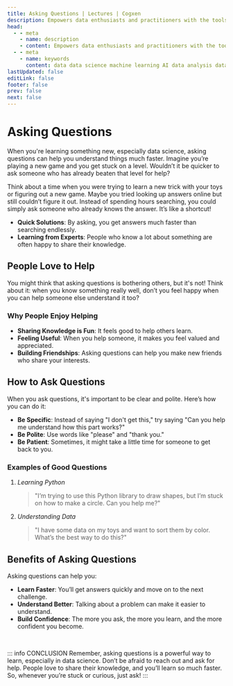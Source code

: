 ```yaml
---
title: Asking Questions | Lectures | Cogxen
description: Empowers data enthusiasts and practitioners with the tools and knowledge to unlock the potential of data.
head:
  - - meta
    - name: description
    - content: Empowers data enthusiasts and practitioners with the tools and knowledge to unlock the potential of data.
  - - meta
    - name: keywords
      content: data data science machine learning AI data analysis data-driven data enthusiasts data practitioners
lastUpdated: false
editLink: false
footer: false
prev: false
next: false
---
```


# Asking Questions

When you're learning something new, especially data science, asking questions can help you understand things much faster. Imagine you’re playing a new game and you get stuck on a level. Wouldn’t it be quicker to ask someone who has already beaten that level for help?

Think about a time when you were trying to learn a new trick with your toys or figuring out a new game. Maybe you tried looking up answers online but still couldn’t figure it out. Instead of spending hours searching, you could simply ask someone who already knows the answer. It’s like a shortcut!

- **Quick Solutions**: By asking, you get answers much faster than searching endlessly.
- **Learning from Experts**: People who know a lot about something are often happy to share their knowledge.

## People Love to Help

You might think that asking questions is bothering others, but it's not! Think about it: when you know something really well, don’t you feel happy when you can help someone else understand it too?

### Why People Enjoy Helping

- **Sharing Knowledge is Fun**: It feels good to help others learn.
- **Feeling Useful**: When you help someone, it makes you feel valued and appreciated.
- **Building Friendships**: Asking questions can help you make new friends who share your interests.

## How to Ask Questions

When you ask questions, it's important to be clear and polite. Here’s how you can do it:

- **Be Specific**: Instead of saying "I don't get this," try saying "Can you help me understand how this part works?"
- **Be Polite**: Use words like "please" and "thank you."
- **Be Patient**: Sometimes, it might take a little time for someone to get back to you.

### Examples of Good Questions

1. _Learning Python_

   > "I’m trying to use this Python library to draw shapes, but I’m stuck on how to make a circle. Can you help me?"

2. _Understanding Data_

   > "I have some data on my toys and want to sort them by color. What’s the best way to do this?"

## Benefits of Asking Questions

Asking questions can help you:

- **Learn Faster**: You’ll get answers quickly and move on to the next challenge.
- **Understand Better**: Talking about a problem can make it easier to understand.
- **Build Confidence**: The more you ask, the more you learn, and the more confident you become.

<br />

::: info CONCLUSION
Remember, asking questions is a powerful way to learn, especially in data science. Don’t be afraid to reach out and ask for help. People love to share their knowledge, and you’ll learn so much faster. So, whenever you’re stuck or curious, just ask!
:::

